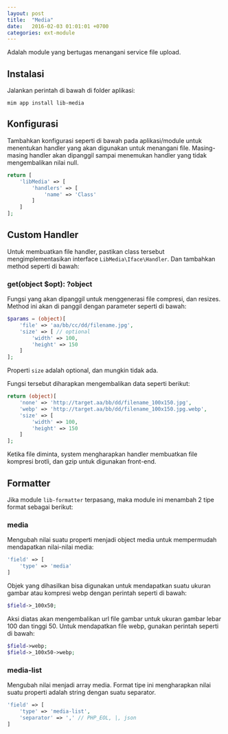 ```yaml
---
layout: post
title:  "Media"
date:   2016-02-03 01:01:01 +0700
categories: ext-module
---
```


Adalah module yang bertugas menangani service file upload.

## Instalasi

Jalankan perintah di bawah di folder aplikasi:

```
mim app install lib-media
```

## Konfigurasi

Tambahkan konfigurasi seperti di bawah pada aplikasi/module untuk menentukan
handler yang akan digunakan untuk menangani file. Masing-masing handler akan
dipanggil sampai menemukan handler yang tidak mengembalikan nilai null.

```php
return [
    'libMedia' => [
        'handlers' => [
            'name' => 'Class'
        ]
    ]
];
```

## Custom Handler

Untuk membuatkan file handler, pastikan class tersebut mengimplementasikan
interface `LibMedia\Iface\Handler`. Dan tambahkan method seperti di bawah:

### get(object $opt): ?object

Fungsi yang akan dipanggil untuk menggenerasi file compresi, dan resizes. Method
ini akan di panggil dengan parameter seperti di bawah:

```php
$params = (object)[
    'file' => 'aa/bb/cc/dd/filename.jpg',
    'size' => [ // optional
        'width' => 100,
        'height' => 150
    ]
];
```

Properti `size` adalah optional, dan mungkin tidak ada.

Fungsi tersebut diharapkan mengembalikan data seperti berikut:

```php
return (object)[
    'none' => 'http://target.aa/bb/dd/filename_100x150.jpg',
    'webp' => 'http://target.aa/bb/dd/filename_100x150.jpg.webp',
    'size' => [
        'width' => 100,
        'height' => 150
    ]
];
```

Ketika file diminta, system mengharapkan handler membuatkan file kompresi brotli,
dan gzip untuk digunakan front-end.

## Formatter

Jika module `lib-formatter` terpasang, maka module ini menambah 2 tipe format sebagai berikut:

### media

Mengubah nilai suatu properti menjadi object media untuk mempermudah mendapatkan nilai-nilai
media:

```php
'field' => [
    'type' => 'media'
]
```

Objek yang dihasilkan bisa digunakan untuk mendapatkan suatu ukuran gambar atau kompresi webp dengan
perintah seperti di bawah:

```php
$field->_100x50;
```

Aksi diatas akan mengembalikan url file gambar untuk ukuran gambar lebar 100 dan tinggi 50. Untuk
mendapatkan file webp, gunakan perintah seperti di bawah:

```php
$field->webp;
$field->_100x50->webp;
```

### media-list

Mengubah nilai menjadi array media. Format tipe ini mengharapkan nilai suatu properti adalah string
dengan suatu separator.

```php
'field' => [
    'type' => 'media-list',
    'separator' => ',' // PHP_EOL, |, json
]
```